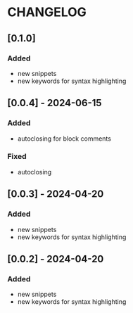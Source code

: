 # CHANGELOG

## [0.1.0]
### Added
- new snippets
- new keywords for syntax highlighting

## [0.0.4] - 2024-06-15
### Added
- autoclosing for block comments

### Fixed
- autoclosing

## [0.0.3] - 2024-04-20
### Added
- new snippets
- new keywords for syntax highlighting

## [0.0.2] - 2024-04-20
### Added
- new snippets
- new keywords for syntax highlighting
